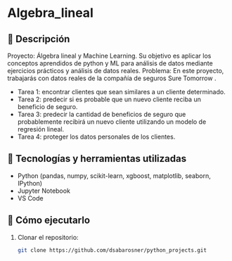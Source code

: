 # Algebra_lineal

## 📝 Descripción
Proyecto: Álgebra lineal y Machine Learning.
Su objetivo es aplicar los conceptos aprendidos de python y ML para análisis de datos mediante ejercicios prácticos y análisis de datos reales.
Problema: En este proyecto, trabajarás con datos reales de la compañía de seguros Sure Tomorrow . 
- Tarea 1: encontrar clientes que sean similares a un cliente determinado.
- Tarea 2: predecir si es probable que un nuevo cliente reciba un beneficio de seguro. 
- Tarea 3: predecir la cantidad de beneficios de seguro que probablemente recibirá un nuevo cliente utilizando un modelo de regresión lineal.
- Tarea 4: proteger los datos personales de los clientes.

## 🧠 Tecnologías y herramientas utilizadas
- Python (pandas, numpy, scikit-learn, xgboost, matplotlib, seaborn, IPython)
- Jupyter Notebook
- VS Code

## 🚀 Cómo ejecutarlo
1. Clonar el repositorio:
   ```bash
   git clone https://github.com/dsabarosner/python_projects.git
